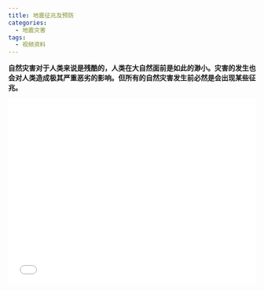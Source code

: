 ```yaml
---
title: 地震征兆及预防
categories:
  - 地震灾害
tags:
  - 视频资料
---
```

**自然灾害对于人类来说是残酷的，人类在大自然面前是如此的渺小。灾害的发生也会对人类造成极其严重恶劣的影响。但所有的自然灾害发生前必然是会出现某些征兆。**
<div style="position:relative; padding-bottom:75%; width:100%; height:0">
    <iframe src="//player.bilibili.com/player.html?aid=797985372&bvid=BV1Ay4y1S73V&cid=259221051&page=1" scrolling="no" border="0" frameborder="no" framespacing="0" allowfullscreen="true" style="position:absolute; height: 100%; width: 100%;"></iframe>
</div>
